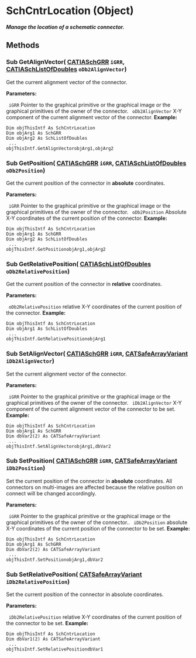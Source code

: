 # SchCntrLocation (Object)

**_Manage the location of a schematic connector._**

## Methods

### Sub **GetAlignVector**( [CATIASchGRR](../CATSchPlatformInterfaces/interface_SchGRR_6684.md)  `iGRR`,  [CATIASchListOfDoubles](../CATSchPlatformInterfaces/interface_SchListOfDoubles_53392.md)  `oDb2AlignVector`)

Get the current alignment vector of the connector.

**Parameters:**

` iGRR`      Pointer to the graphical primitive or the graphical image or the graphical primitives of the owner of the connector.
` oDb2AlignVector`      X-Y component of the current alignment vector of the connector.
**Example:**

```VBScript
Dim objThisIntf As SchCntrLocation
Dim objArg1 As SchGRR
Dim objArg2 As SchListOfDoubles
 ...
objThisIntf.GetAlignVectorobjArg1,objArg2

```

### Sub **GetPosition**( [CATIASchGRR](../CATSchPlatformInterfaces/interface_SchGRR_6684.md)  `iGRR`,  [CATIASchListOfDoubles](../CATSchPlatformInterfaces/interface_SchListOfDoubles_53392.md)  `oDb2Position`)

Get the current position of the connector in **absolute** coordinates.

**Parameters:**

` iGRR`      Pointer to the graphical primitive or the graphical image or the graphical primitives of the owner of the connector.
` oDb2Position`      Absolute X-Y coordinates of the current position of the connector.
**Example:**

```VBScript
Dim objThisIntf As SchCntrLocation
Dim objArg1 As SchGRR
Dim objArg2 As SchListOfDoubles
 ...
objThisIntf.GetPositionobjArg1,objArg2

```

### Sub **GetRelativePosition**( [CATIASchListOfDoubles](../CATSchPlatformInterfaces/interface_SchListOfDoubles_53392.md)  `oDb2RelativePosition`)

Get the current position of the connector in **relative** coordinates.

**Parameters:**

` oDb2RelativePosition`      relative X-Y coordinates of the current position of the connector.
**Example:**

```VBScript
Dim objThisIntf As SchCntrLocation
Dim objArg1 As SchListOfDoubles
 ...
objThisIntf.GetRelativePositionobjArg1

```

### Sub **SetAlignVector**( [CATIASchGRR](../CATSchPlatformInterfaces/interface_SchGRR_6684.md)  `iGRR`,  [CATSafeArrayVariant](../System/typedef_CATSafeArrayVariant_73843.md)  `iDb2AlignVector`)

Set the current alignment vector of the connector.

**Parameters:**

` iGRR`      Pointer to the graphical primitive or the graphical image or the graphical primitives of the owner of the connector.
` iDb2AlignVector`      X-Y component of the current alignment vector of the connector to be set.
**Example:**

```VBScript
Dim objThisIntf As SchCntrLocation
Dim objArg1 As SchGRR
Dim dbVar2(2) As CATSafeArrayVariant
 ...
objThisIntf.SetAlignVectorobjArg1,dbVar2

```

### Sub **SetPosition**( [CATIASchGRR](../CATSchPlatformInterfaces/interface_SchGRR_6684.md)  `iGRR`,  [CATSafeArrayVariant](../System/typedef_CATSafeArrayVariant_73843.md)  `iDb2Position`)

Set the current position of the connector in **absolute** coordinates. All connectors on multi-images are affected because the relative position on connect will be changed accordingly.

**Parameters:**

` iGRR`      Pointer to the graphical primitive or the graphical image or the graphical primitives of the owner of the connector..
` iDb2Position`      absolute X-Y coordinates of the current position of the connector to be set.
**Example:**

```VBScript
Dim objThisIntf As SchCntrLocation
Dim objArg1 As SchGRR
Dim dbVar2(2) As CATSafeArrayVariant
 ...
objThisIntf.SetPositionobjArg1,dbVar2

```

### Sub **SetRelativePosition**( [CATSafeArrayVariant](../System/typedef_CATSafeArrayVariant_73843.md)  `iDb2RelativePosition`)

Set the current position of the connector in absolute coordinates.

**Parameters:**

` iDb2RelativePosition`      relative X-Y coordinates of the current position of the connector to be set.
**Example:**

```VBScript
Dim objThisIntf As SchCntrLocation
Dim dbVar1(2) As CATSafeArrayVariant
 ...
objThisIntf.SetRelativePositiondbVar1

```